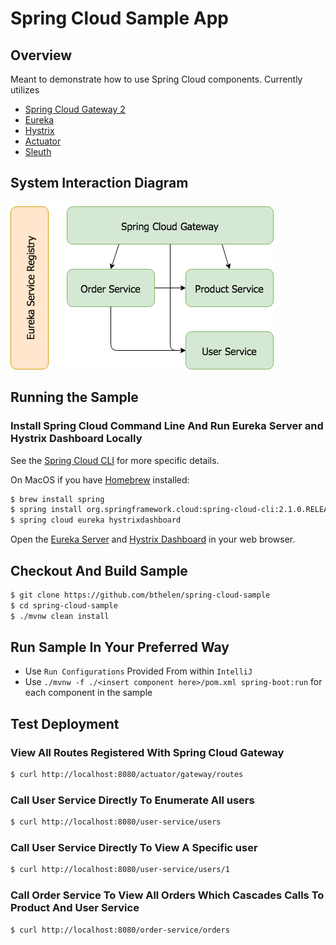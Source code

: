 # Spring Cloud Sample App

## Overview
Meant to demonstrate how to use Spring Cloud components.  Currently utilizes

* [Spring Cloud Gateway 2](https://cloud.spring.io/spring-cloud-gateway/)
* [Eureka](https://cloud.spring.io/spring-cloud-netflix/)
* [Hystrix](https://cloud.spring.io/spring-cloud-netflix/)
* [Actuator](https://spring.io/guides/gs/actuator-service/)
* [Sleuth](https://cloud.spring.io/spring-cloud-sleuth/)

## System Interaction Diagram

![](system-diagram.png)

## Running the Sample
### Install Spring Cloud Command Line And Run Eureka Server and Hystrix Dashboard Locally
See the [Spring Cloud CLI](http://cloud.spring.io/spring-cloud-cli/) for more specific details.

On MacOS if you have  [Homebrew](https://brew.sh/) installed:
```bash
$ brew install spring
$ spring install org.springframework.cloud:spring-cloud-cli:2.1.0.RELEASE
$ spring cloud eureka hystrixdashboard
```

Open the [Eureka Server](http://localhost:8761) and [Hystrix Dashboard](http://localhost:7979/) 
in your web browser.

## Checkout And Build Sample 
```bash
$ git clone https://github.com/bthelen/spring-cloud-sample
$ cd spring-cloud-sample
$ ./mvnw clean install
```

## Run Sample In Your Preferred Way
* Use `Run Configurations` Provided From within `IntelliJ`
* Use `./mvnw -f ./<insert component here>/pom.xml spring-boot:run` for each component in the sample  

## Test Deployment
### View All Routes Registered With Spring Cloud Gateway
```bash
$ curl http://localhost:8080/actuator/gateway/routes 
```
### Call User Service Directly To Enumerate All users
```bash
$ curl http://localhost:8080/user-service/users 
```
### Call User Service Directly To View A Specific user
```bash
$ curl http://localhost:8080/user-service/users/1
```
### Call Order Service To View All Orders Which Cascades Calls To Product And User Service
```bash
$ curl http://localhost:8080/order-service/orders 
```
